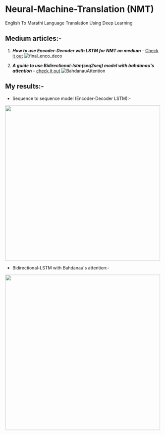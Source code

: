 # Neural-Machine-Translation (NMT)
English To Marathi Language Translation Using Deep Learning


## Medium articles:-
1) ***How to use Encoder-Decoder with LSTM for NMT on medium*** - [Check it out](https://adityashirsath.medium.com/neural-machine-translation-using-sequence-to-sequence-model-164a5905bcd7)
![final_enco_deco](https://user-images.githubusercontent.com/75840165/122632564-2b795600-d0f1-11eb-99e4-2baf0052099a.gif)

3)  ***A guide to use Bidirectional-lstm(seq2seq) model with bahdanau's attention*** - [check it out](https://adityashirsath.medium.com/neural-machine-translation-using-seq2seq-model-with-attention-9faea357d70b)
![BahdanauAttention](https://user-images.githubusercontent.com/75840165/122632574-49df5180-d0f1-11eb-88e9-eea9d93bfe23.png)

## My results:-

* Sequence to sequence model (Encoder-Decoder LSTM):-
<img src="https://user-images.githubusercontent.com/75840165/122190711-b1a65a00-ceaf-11eb-9dc7-2b17d6b2825b.jpg" height=500 width=500 />

* Bidirectional-LSTM with Bahdanau's attention:-
<img src="https://user-images.githubusercontent.com/75840165/122190719-b3701d80-ceaf-11eb-9cf2-f2e0ae60d85c.jpg" height=500 width=500 />
